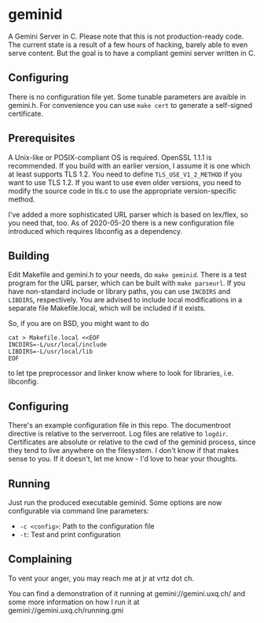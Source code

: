 # geminid
A Gemini Server in C. Please note that this is not production-ready code.
The current state is a result of a few hours of hacking, barely able to even
serve content. But the goal is to have a compliant gemini server written in C.

## Configuring

There is no configuration file yet. Some tunable parameters are avaible in
gemini.h. For convenience you can use `make cert` to generate a self-signed
certificate.

## Prerequisites
A Unix-like or POSIX-compliant OS is required. OpenSSL 1.1.1 is recommended. If you build with an earlier version, I assume it is one which at least supports TLS 1.2. You need to define `TLS_USE_V1_2_METHOD` if you want to use TLS 1.2. If you want to use even older versions, you need to modify the source code in tls.c to use the appropriate version-specific method.

I've added a more sophisticated URL parser which is based on lex/flex, so you need that, too. As of 2020-05-20 there is a new configuration file introduced which requires libconfig as a dependency.

## Building
Edit Makefile and gemini.h to your needs, do `make geminid`. There is a test program for the URL parser, which can be built with `make parseurl`. If you have non-standard include or library paths, you can use `INCDIRS` and `LIBDIRS`, respectively. You are advised to include local modifications in a separate file Makefile.local, which will be included if it exists.

So, if you are on BSD, you might want to do
```
cat > Makefile.local <<EOF
INCDIRS=-L/usr/local/include
LIBDIRS=-L/usr/local/lib
EOF
```
to let tpe preprocessor and linker know where to look for libraries, i.e. libconfig.

## Configuring
There's an example configuration file in this repo. The documentroot directive is relative to the serverroot. Log files are relative to `logdir`. Certificates are absolute or relative to the cwd of the geminid process, since they tend to live anywhere on the filesystem. I don't know if that makes sense to you. If it doesn't, let me know - I'd love to hear your thoughts.

## Running
Just run the produced executable geminid. Some options are now configurable via command line parameters:
- `-c <config>`: Path to the configuration file
- `-t`: Test and print configuration

## Complaining
To vent your anger, you may reach me at jr at vrtz dot ch.

You can find a demonstration of it running at gemini://gemini.uxq.ch/ and some more information on how I run it at gemini://gemini.uxq.ch/running.gmi
